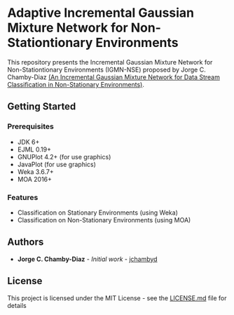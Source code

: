 # Adaptive Incremental Gaussian Mixture Network for Non-Stationtionary Environments

This repository presents the Incremental Gaussian Mixture Network for Non-Stationtionary Environments
 (IGMN-NSE) proposed by Jorge C. Chamby-Diaz [(An Incremental Gaussian Mixture Network for Data Stream Classification in Non-Stationary Environments)](http://hdl.handle.net/10183/174484).

## Getting Started

### Prerequisites

* JDK 6+
* EJML 0.19+
* GNUPlot 4.2+ (for use graphics) 
* JavaPlot (for use graphics) 
* Weka 3.6.7+
* MOA 2016+

### Features
* Classification on Stationary Environments (using Weka)
* Classification on Non-Stationary Environments (using MOA)

## Authors
* **Jorge C. Chamby-Diaz** - *Initial work* - [jchambyd](https://github.com/jchambyd)

## License
This project is licensed under the MIT License - see the [LICENSE.md](LICENSE.md) file for details
